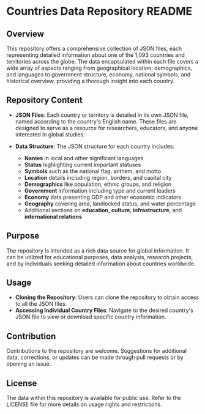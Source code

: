 # Countries Data Repository README

## Overview

This repository offers a comprehensive collection of JSON files, each representing detailed information about one of the 1,093 countries and territories across the globe. The data encapsulated within each file covers a wide array of aspects ranging from geographical location, demographics, and languages to government structure, economy, national symbols, and historical overview, providing a thorough insight into each country.

## Repository Content

- **JSON Files**: Each country or territory is detailed in its own JSON file, named according to the country's English name. These files are designed to serve as a resource for researchers, educators, and anyone interested in global studies.

- **Data Structure**: The JSON structure for each country includes:
  - **Names** in local and other significant languages
  - **Status** highlighting current important statuses
  - **Symbols** such as the national flag, anthem, and motto
  - **Location** details including region, borders, and capital city
  - **Demographics** like population, ethnic groups, and religion
  - **Government** information including type and current leaders
  - **Economy** data presenting GDP and other economic indicators
  - **Geography** covering area, landlocked status, and water percentage
  - Additional sections on **education**, **culture**, **infrastructure**, and **international relations**

## Purpose

The repository is intended as a rich data source for global information. It can be utilized for educational purposes, data analysis, research projects, and by individuals seeking detailed information about countries worldwide.

## Usage

- **Cloning the Repository**: Users can clone the repository to obtain access to all the JSON files.
- **Accessing Individual Country Files**: Navigate to the desired country's JSON file to view or download specific country information.

## Contribution

Contributions to the repository are welcome. Suggestions for additional data, corrections, or updates can be made through pull requests or by opening an issue.

## License

The data within this repository is available for public use. Refer to the LICENSE file for more details on usage rights and restrictions.
